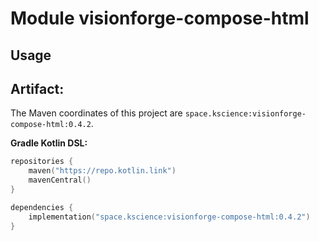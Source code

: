 # Module visionforge-compose-html



## Usage

## Artifact:

The Maven coordinates of this project are `space.kscience:visionforge-compose-html:0.4.2`.

**Gradle Kotlin DSL:**
```kotlin
repositories {
    maven("https://repo.kotlin.link")
    mavenCentral()
}

dependencies {
    implementation("space.kscience:visionforge-compose-html:0.4.2")
}
```
